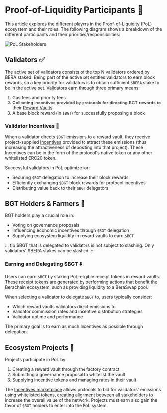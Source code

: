 # Proof-of-Liquidity Participants 👥

This article explores the different players in the Proof-of-Liquidity (PoL) ecosystem and their roles. The following diagram shows a breakdown of the different participants and their priorities/responsibilities:

![PoL Stakeholders](/assets/val-stakeholder-overview.png)

## Validators ✅

The active set of validators consists of the top N validators ordered by BERA staked. Being part of the active set entitles validators to earn block rewards, so a key priority for validators is to obtain sufficient `$BERA` stake to be in the active set. Validators earn through three primary means:

1. Gas fees and priority fees
2. Collecting incentives provided by protocols for directing BGT rewards to their [Reward Vaults](/learn/pol/rewardvaults)
3. A base block reward (in `$BGT`) for successfully proposing a block

### Validator Incentives 💎

When a validator directs `$BGT` emissions to a reward vault, they receive project-supplied [Incentives](/learn/pol/incentives) provided to attract these emissions (thus increasing the attractiveness of depositing into that project). These Incentives can be in the form of the protocol's native token or any other whitelisted ERC20 token.

Successful validators in PoL optimize for:

- Securing `$BGT` delegation to increase their block rewards
- Efficiently exchanging `$BGT` block rewards for protocol incentives
- Distributing value back to their `$BGT` delegators

## BGT Holders & Farmers 🥕

BGT holders play a crucial role in:

- Voting on governance proposals
- Influencing economic incentives through `$BGT` delegation
- Supplying ecosystem liquidity in reward vaults to earn `$BGT`

::: tip
$BGT that is delegated to validators is not subject to slashing. Only validators' $BERA stakes can be slashed.
:::

### Earning and Delegating $BGT ⬇️

Users can earn `$BGT` by staking PoL-eligible receipt tokens in reward vaults. These receipt tokens are generated by performing actions that benefit the Berachain ecosystem, such as providing liquidity to a BeraSwap pool.

When selecting a validator to delegate `$BGT` to, users typically consider:

- Which reward vaults validators direct emissions to
- Validator commission rates and incentive distribution strategies
- Validator uptime and performance

The primary goal is to earn as much Incentives as possible through delegation.

## Ecosystem Projects 🧸

Projects participate in PoL by:

1. Creating a reward vault through the factory contract
2. Submitting a governance proposal to whitelist the vault
3. Supplying incentive tokens and managing rates in their vault

The [Incentives marketplace](/learn/pol/incentives) allows protocols to bid for validators' emissions using whitelisted tokens, creating alignment between all stakeholders to increase the overall value of the network. Projects must earn also gain the favor of `$BGT` holders to enter into the PoL system.
